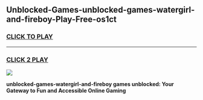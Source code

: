 
## Unblocked-Games-unblocked-games-watergirl-and-fireboy-Play-Free-os1ct
<h3>
<a href="https://premium76.site?title=unblocked-games-watergirl-and-fireboy&ref=09A">CLICK TO PLAY</a></h3>
<hr>

<h3>
<a href="https://premium76.site?title=unblocked-games-watergirl-and-fireboy&ref=09A">CLICK 2 PLAY</a>
  
</h3>

<a href="https://premium76.site?title=unblocked-games-watergirl-and-fireboy&ref=09A"><img src="https://clearcache.store/games.png"></a>


**unblocked-games-watergirl-and-fireboy games unblocked: Your Gateway to Fun and Accessible Online Gaming**
